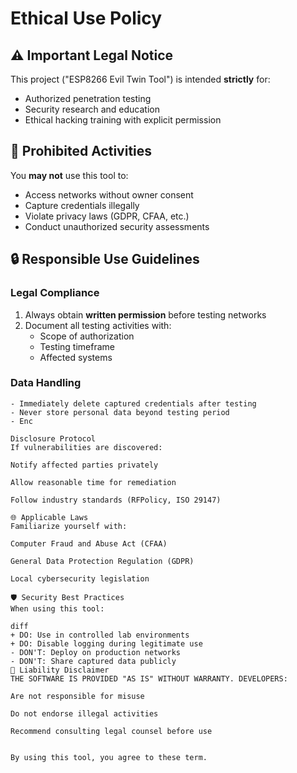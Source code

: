 # Ethical Use Policy

## ⚠️ Important Legal Notice

This project ("ESP8266 Evil Twin Tool") is intended **strictly** for:
- Authorized penetration testing
- Security research and education
- Ethical hacking training with explicit permission

## 🚫 Prohibited Activities
You **may not** use this tool to:
- Access networks without owner consent
- Capture credentials illegally
- Violate privacy laws (GDPR, CFAA, etc.)
- Conduct unauthorized security assessments

## 🔒 Responsible Use Guidelines

### Legal Compliance
1. Always obtain **written permission** before testing networks
2. Document all testing activities with:
   - Scope of authorization
   - Testing timeframe
   - Affected systems

### Data Handling
```text
- Immediately delete captured credentials after testing
- Never store personal data beyond testing period
- Enc

Disclosure Protocol
If vulnerabilities are discovered:

Notify affected parties privately

Allow reasonable time for remediation

Follow industry standards (RFPolicy, ISO 29147)

🌐 Applicable Laws
Familiarize yourself with:

Computer Fraud and Abuse Act (CFAA)

General Data Protection Regulation (GDPR)

Local cybersecurity legislation

🛡️ Security Best Practices
When using this tool:

diff
+ DO: Use in controlled lab environments
+ DO: Disable logging during legitimate use
- DON'T: Deploy on production networks
- DON'T: Share captured data publicly
📜 Liability Disclaimer
THE SOFTWARE IS PROVIDED "AS IS" WITHOUT WARRANTY. DEVELOPERS:

Are not responsible for misuse

Do not endorse illegal activities

Recommend consulting legal counsel before use


By using this tool, you agree to these term.